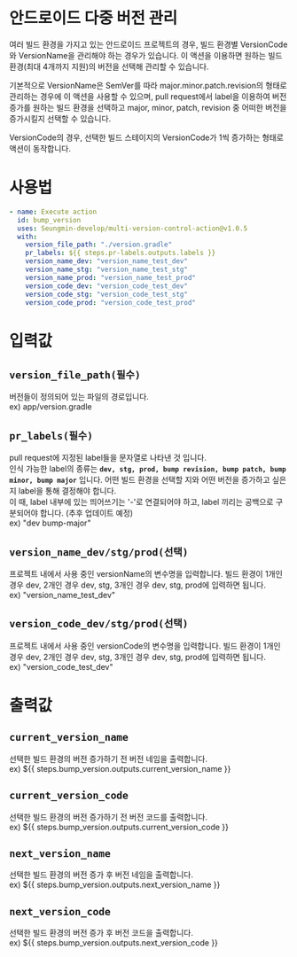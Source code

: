 # 안드로이드 다중 버전 관리
여러 빌드 환경을 가지고 있는 안드로이드 프로젝트의 경우, 빌드 환경별 VersionCode와 VersionName을 관리해야 하는 경우가 있습니다. 이 액션을 이용하면 원하는 빌드 환경(최대 4개까지 지원)의 버전을 선택해 관리할 수 있습니다.

기본적으로 VersionName은 SemVer를 따라 major.minor.patch.revision의 형태로 관리하는 경우에 이 액션을 사용할 수 있으며, pull request에서 label을 이용하여 버전 증가를 원하는 빌드 환경을 선택하고 major, minor, patch, revision 중 어떠한 버전을 증가시킬지 선택할 수 있습니다.

VersionCode의 경우, 선택한 빌드 스테이지의 VersionCode가 1씩 증가하는 형태로 액션이 동작합니다.

# 사용법
```yml
- name: Execute action
  id: bump_version
  uses: Seungmin-develop/multi-version-control-action@v1.0.5
  with:
    version_file_path: "./version.gradle"
    pr_labels: ${{ steps.pr-labels.outputs.labels }}
    version_name_dev: "version_name_test_dev"
    version_name_stg: "version_name_test_stg"
    version_name_prod: "version_name_test_prod"
    version_code_dev: "version_code_test_dev"
    version_code_stg: "version_code_test_stg"
    version_code_prod: "version_code_test_prod"
```

# 입력값
## `version_file_path(필수)`
버전들이 정의되어 있는 파일의 경로입니다.<br>
ex) app/version.gradle

## `pr_labels(필수)`
pull request에 지정된 label들을 문자열로 나타낸 것 입니다.<br>
인식 가능한 label의 종류는 **`dev, stg, prod, bump revision, bump patch, bump minor, bump major`** 입니다. 어떤 빌드 환경을 선택할 지와 어떤 버전을 증가하고 싶은지 label을 통해 결정해야 합니다.<br>
이 때, label 내부에 있는 띄어쓰기는 '-'로 연결되어야 하고, label 끼리는 공백으로 구분되어야 합니다. (추후 업데이트 예정)<br>
ex) "dev bump-major"

## `version_name_dev/stg/prod(선택)`
프로젝트 내에서 사용 중인 versionName의 변수명을 입력합니다. 빌드 환경이 1개인 경우 dev, 2개인 경우 dev, stg, 3개인 경우 dev, stg, prod에 입력하면 됩니다.<br>
ex) "version_name_test_dev"

## `version_code_dev/stg/prod(선택)`
프로젝트 내에서 사용 중인 versionCode의 변수명을 입력합니다. 빌드 환경이 1개인 경우 dev, 2개인 경우 dev, stg, 3개인 경우 dev, stg, prod에 입력하면 됩니다.<br>
ex) "version_code_test_dev"

# 출력값
## `current_version_name`
선택한 빌드 환경의 버전 증가하기 전 버전 네임을 출력합니다.<br>
ex) ${{ steps.bump_version.outputs.current_version_name }}

## `current_version_code`
선택한 빌드 환경의 버전 증가하기 전 버전 코드를 출력합니다.<br>
ex) ${{ steps.bump_version.outputs.current_version_code }}

## `next_version_name`
선택한 빌드 환경의 버전 증가 후 버전 네임을 출력합니다.<br>
ex) ${{ steps.bump_version.outputs.next_version_name }}

## `next_version_code`
선택한 빌드 환경의 버전 증가 후 버전 코드을 출력합니다.<br>
ex) ${{ steps.bump_version.outputs.next_version_code }}
